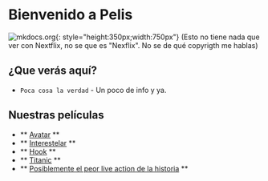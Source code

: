 # Bienvenido a Pelis

![mkdocs.org](/img/n.jpg){: style="height:350px;width:750px"}
(Esto no tiene nada que ver con Nextflix, no se que es "Nexflix". No se de qué copyrigth me hablas)

## ¿Que verás aquí?

* `Poca cosa la verdad` - Un poco de info y ya.

## Nuestras películas

* ** [Avatar](avatar.md) **
* ** [Interestelar](interestelar.md) **
* ** [Hook](hook.md) **
* ** [Titanic](titanic.md) **
* ** [Posiblemente el peor live action de la historia](dragoncacas.md) **